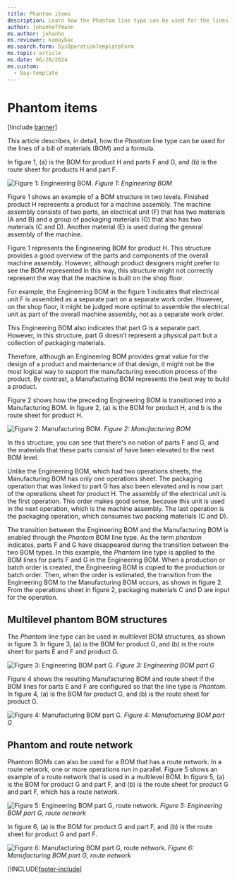 ```yaml
---
title: Phantom items
description: Learn how the Phantom line type can be used for the lines of a bill of materials (BOM) and a formula in Dynamics 365 Supply Chain Management.
author: johanhoffmann
ms.author: johanho
ms.reviewer: kamaybac
ms.search.form: SysOperationTemplateForm
ms.topic: article
ms.date: 06/28/2024
ms.custom: 
  - bap-template
---
```


# Phantom items

[!include [banner](../includes/banner.md)]

This article describes, in detail, how the *Phantom* line type can be used for the lines of a bill of materials (BOM) and a formula.

In figure 1, (a) is the BOM for product H and parts F and G, and (b) is the route sheet for products H and part F.

![Figure 1: Engineering BOM.](media/product-H-part-F.png)
*Figure 1: Engineering BOM*

Figure 1 shows an example of a BOM structure in two levels. Finished product H represents a product for a machine assembly. The machine assembly consists of two parts, an electrical unit (F) that has two materials (A and B) and a group of packaging materials (G) that also has two materials (C and D). Another material (E) is used during the general assembly of the machine.

Figure 1 represents the Engineering BOM for product H. This structure provides a good overview of the parts and components of the overall machine assembly. However, although product designers might prefer to see the BOM represented in this way, this structure might not correctly represent the way that the machine is built on the shop floor.

For example, the Engineering BOM in the figure 1 indicates that electrical unit F is assembled as a separate part on a separate work order. However, on the shop floor, it might be judged more optimal to assemble the electrical unit as part of the overall machine assembly, not as a separate work order.

This Engineering BOM also indicates that part G is a separate part. However, in this structure, part G doesn’t represent a physical part but a collection of packaging materials.

Therefore, although an Engineering BOM provides great value for the design of a product and maintenance of that design, it might not be the most logical way to support the manufacturing execution process of the product. By contrast, a Manufacturing BOM represents the best way to build a product.

Figure 2 shows how the preceding Engineering BOM is transitioned into a Manufacturing BOM. In figure 2, (a) is the BOM for product H, and b is the route sheet for product H.

![Figure 2: Manufacturing BOM.](media/product-H-part-B.png)
*Figure 2: Manufacturing BOM*

In this structure, you can see that there's no notion of parts F and G, and the materials that these parts consist of have been elevated to the next BOM level.

Unlike the Engineering BOM, which had two operations sheets, the Manufacturing BOM has only one operations sheet. The packaging operation that was linked to part G has also been elevated and is now part of the operations sheet for product H. The assembly of the electrical unit is the first operation. This order makes good sense, because this unit is used in the next operation, which is the machine assembly. The last operation is the packaging operation, which consumes two packing materials (C and D).

The transition between the Engineering BOM and the Manufacturing BOM is enabled through the *Phantom* BOM line type. As the term *phantom* indicates, parts F and G have disappeared during the transition between the two BOM types. In this example, the *Phantom* line type is applied to the BOM lines for parts F and G in the Engineering BOM. When a production or batch order is created, the Engineering BOM is copied to the production or batch order. Then, when the order is estimated, the transition from the Engineering BOM to the Manufacturing BOM occurs, as shown in figure 2. From the operations sheet in figure 2, packaging materials C and D are input for the operation.

## Multilevel phantom BOM structures

The *Phantom* line type can be used in multilevel BOM structures, as shown in figure 3. In figure 3, (a) is the BOM for product G, and (b) is the route sheet for parts E and F and product G.

![Figure 3: Engineering BOM part G.](media/product-G.png)
*Figure 3: Engineering BOM part G*

Figure 4 shows the resulting Manufacturing BOM and route sheet if the BOM lines for parts E and F are configured so that the line type is *Phantom*. In figure 4, (a) is the BOM for product G, and (b) is the route sheet for product G.

![Figure 4: Manufacturing BOM part G.](media/product-G-route-sheet-G.png)
*Figure 4: Manufacturing BOM part G*

## Phantom and route network

Phantom BOMs can also be used for a BOM that has a route network. In a route network, one or more operations run in parallel. Figure 5 shows an example of a route network that is used in a multilevel BOM. In figure 5, (a) is the BOM for product G and part F, and (b) is the route sheet for product G and part F, which has a route network.

![Figure 5: Engineering BOM part G, route network.](media/product-G-part-F.png)
*Figure 5: Engineering BOM part G, route network*

In figure 6, (a) is the BOM for product G and part F, and (b) is the route sheet for product G and part F.

![Figure 6: Manufacturing BOM part G, route network.](media/product-G-part-F-with-route-sheet.png)
*Figure 6: Manufacturing BOM part G, route network*

[!INCLUDE[footer-include](../../includes/footer-banner.md)]
